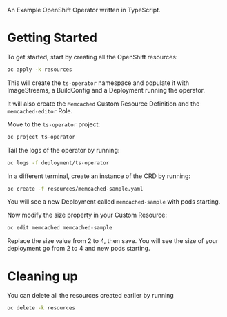 An Example OpenShift Operator written in TypeScript.

# Getting Started

To get started, start by creating all the OpenShift resources:

```bash
oc apply -k resources
```

This will create the `ts-operator` namespace and populate it with ImageStreams, a BuildConfig and a Deployment running the operator.

It will also create the `Memcached` Custom Resource Definition and the `memcached-editor` Role.

Move to the `ts-operator` project:

```bash
oc project ts-operator
```

Tail the logs of the operator by running:

```bash
oc logs -f deployment/ts-operator
```

In a different terminal, create an instance of the CRD by running:

```bash
oc create -f resources/memcached-sample.yaml
```

You will see a new Deployment called `memcached-sample` with pods starting.

Now modify the size property in your Custom Resource:

```bash
oc edit memcached memcached-sample
```

Replace the size value from 2 to 4, then save. You will see the size of your deployment go from 2 to 4 and new pods starting.

# Cleaning up

You can delete all the resources created earlier by running

```bash
oc delete -k resources
```